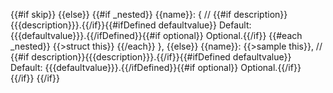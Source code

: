 {{#if skip}}
{{else}}
{{#if _nested}}
{{name}}: { // {{#if description}}{{{description}}}.{{/if}}{{#ifDefined defaultvalue}} Default: {{{defaultvalue}}}.{{/ifDefined}}{{#if optional}} Optional.{{/if}}
{{#each _nested}}
  {{>struct this}}
{{/each}}
},
{{else}}
{{name}}: {{>sample this}}, // {{#if description}}{{{description}}}.{{/if}}{{#ifDefined defaultvalue}} Default: {{{defaultvalue}}}.{{/ifDefined}}{{#if optional}} Optional.{{/if}}
{{/if}}
{{/if}}
